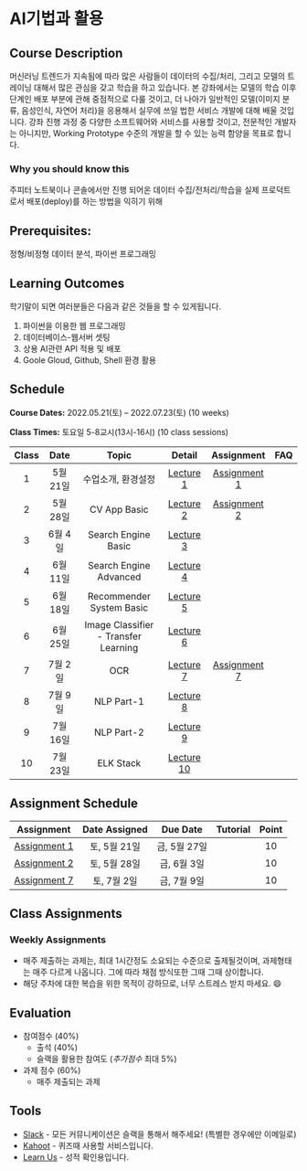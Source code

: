 # AI기법과 활용

## Course Description

머신러닝 트렌드가 지속됨에 따라 많은 사람들이 데이터의 수집/처리, 그리고 모델의 트레이닝 대해서 많은 관심을 갖고 학습을 하고 있습니다. 본 강좌에서는 모델의 학습 이후 단계인 배포 부분에 관해 중점적으로 다룰 것이고, 더 나아가 일반적인 모델(이미지 분류, 음성인식, 자연어 처리)을 응용해서 실무에 쓰일 법한 서비스 개발에 대해 배울 것입니다. 강좌 진행 과정 중 다양한 소프트웨어와 서비스를 사용할 것이고, 전문적인 개발자는 아니지만, Working Prototype 수준의 개발을 할 수 있는 능력 함양을 목표로 합니다.

### Why you should know this

주피터 노트북이나 콘솔에서만 진행 되어온 데이터 수집/전처리/학습을 실제 프로덕트로서 배포(deploy)를 하는 방법을 익히기 위해

## Prerequisites:

정형/비정형 데이터 분석, 파이썬 프로그래밍

## Learning Outcomes

학기말이 되면 여러분들은 다음과 같은 것들을 할 수 있게됩니다.

1. 파이썬을 이용한 웹 프로그래밍
1. 데이터베이스-웹서버 셋팅
1. 상용 AI관련 API 적용 및 배포
1. Goole Gloud, Github, Shell 환경 활용

## Schedule

**Course Dates:** 2022.05.21(토) – 2022.07.23(토) (10 weeks)

**Class Times:** 토요일 5-8교시(13시-16시) (10 class sessions)

| Class |   Date   |                Topic                 |    Detail    |   Assignment    | FAQ |
| :---: | :------: | :----------------------------------: | :----------: | :-------------: | :-: |
|   1   | 5월 21일 |          수업소개, 환경설정          | [Lecture 1]  | [Assignment 1]  |     |
|   2   | 5월 28일 |             CV App Basic             | [Lecture 2]  | [Assignment 2]  |     |
|   3   | 6월 4일  |         Search Engine Basic          | [Lecture 3]  |                 |     |
|   4   | 6월 11일 |        Search Engine Advanced        | [Lecture 4]  |                 |     |
|   5   | 6월 18일 |       Recommender System Basic       | [Lecture 5]  |                 |     |
|   6   | 6월 25일 | Image Classifier - Transfer Learning | [Lecture 6]  |                 |     |
|   7   | 7월 2일  |                 OCR                  | [Lecture 7]  | [Assignment 7]  |     |
|   8   | 7월 9일  |                 NLP Part-1                  | [Lecture 8]  |   |     |
|   9   | 7월 16일 |                 NLP Part-2                  | [Lecture 9]  |   |     |
|  10   | 7월 23일 |                 ELK Stack                  | [Lecture 10] |  |     |

[lecture 1]: lecture/week-01
[assignment 1]: assignment/week-01/README.md
[lecture 2]: lecture/week-02
[assignment 2]: assignment/week-02/README.md
[lecture 3]: lecture/week-03
[lecture 4]: lecture/week-04
[lecture 5]: lecture/week-05
[lecture 6]: lecture/week-06
[lecture 7]: lecture/week-07
[lecture 8]: lecture/week-08
[lecture 9]: lecture/week-09
[lecture 10]: lecture/week-10
[assignment 7]: assignment/week-07/README.md
[faq 1]: FAQ.md

## Assignment Schedule

|   Assignment   | Date Assigned |   Due Date   | Tutorial | Point |
| :------------: | :-----------: | :----------: | :------: | :---: |
| [Assignment 1] | 토, 5월 21일  | 금, 5월 27일 |          |  10   |
| [Assignment 2] | 토, 5월 28일  | 금, 6월 3일  |          |  10   |
| [Assignment 7] |  토, 7월 2일  | 금, 7월 9일  |          |  10   |



## Class Assignments

### Weekly Assignments

- 매주 제출하는 과제는, 최대 1시간정도 소요되는 수준으로 출제될것이며, 과제형태는 매주 다르게 나옵니다. 그에 따라 채점 방식또한 그때 그때 상이합니다.
- 해당 주차에 대한 복습을 위한 목적이 강하므로, 너무 스트레스 받지 마세요. :smile:

## Evaluation

- 참여점수 (40%)
  - 출석 (40%)
  - 슬랙을 활용한 참여도 (_추가점수_ 최대 5%)
- 과제 점수 (60%)
  - 매주 제출되는 과제

## Tools

- [Slack](https://yonseigsi7674-hdv8590.slack.com/) - 모든 커뮤니케이션은 슬랙을 통해서 해주세요! (특별한 경우에만 이메일로)
- [Kahoot](https://kahoot.it) - 퀴즈때 사용할 서비스입니다.
- [Learn Us](https://www.learnus.org/course/view.php?id=210391) - 성적 확인용입니다.
